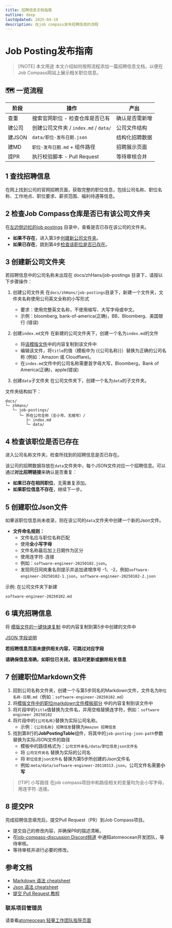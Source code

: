 ```yaml
---
title: 招聘信息文档指南
outline: deep
lastUpdated: 2025-04-19
description: 在job compass发布招聘信息的流程
---
```


# Job Posting发布指南

> [!NOTE] 本文用途
> 本文介绍如何按照流程添加一篇招聘信息文档，以便在Job Compass网站上展示相关职位信息。

## 🗺️ 一览流程

| 阶段    | 操作                             | 产出      |
|-------|--------------------------------|---------|
| 查重    | 搜索官网职位 - 检查仓库是否已有              | 确认是否需新增 |
| 建公司   | 创建公司文件夹 / `index.md` / `data/` | 公司文件结构  |
| 建JSON | `data/职位‑发布日期.json`            | 结构化招聘数据 |
| 建MD   | `职位‑发布日期.md` + 组件路径            | 招聘展示页面  |
| 提PR   | 执行校验脚本 - Pull Request          | 等待审核合并  |


## 1 查找招聘信息

在网上找到公司的官网招聘页面，获取完整的职位信息，包括公司名称、职位名称、工作地点、职位要求、薪资范围、福利待遇等信息。

## 2 检查Job Compass仓库是否已有该公司文件夹

在[左边侧边栏的job postings](/job-postings/overview.md) 目录中，查看是否已存在该公司的文件夹。

- **如果不存在**，进入第3步[创建新公司文件夹](#3-创建新公司文件夹)。
- **如果已存在**，跳到第4步[检查该职位是否已存在](#4-检查该职位是否已存在)。

## 3 创建新公司文件夹

若招聘信息中的公司名称未出现在 docs/zhHans/job-postings 目录下，请按以下步骤操作：

1. 创建公司文件夹
   在`docs/zhHans/job-postings`目录下，新建一个文件夹，文件夹名称使用公司英文全称的小写形式
   - 要求：使用完整英文名称，不使用缩写、大写字母或中文。
   - 示例：bloomberg, bank-of-america(正确)，BB、Bloomberg、美国银行 (错误)
2. 创建`index.md`文件
   在新建的公司文件夹下，创建一个名为`index.md`的文件
   - 将[该模版文件](/job-postings/job-postings-utils/index.md)中的内容复制到该文件中
   - 编辑该文件，将`title`的值（模板中为 {{公司名称}}）替换为正确的公司名称 (例如：Amazon 或 Cloudflare)。
   - 在`index.md`文件中的公司名称需要首字母大写，Bloomberg，Bank of America(正确)，apple(错误)

3. 创建`data`子文件夹
   在公司文件夹下，创建一个名为`data`的子文件夹。

文件夹结构如下：
```text
docs/
└─ zhHans/
   └─ job-postings/
      └─ 所在公司全称（全小写，无缩写）/
         ├─ index.md
         └─ data/
```

## 4 检查该职位是否已存在

进入公司名称文件夹，检查所找到的招聘信息是否已存在。

该公司的招聘数据存放在`data`文件夹中，每个JSON文件对应一个招聘信息。可以通过**对比招聘链接**来确认是否重复：

- **如果已存在相同职位**，无需重复添加。
- **如果职位信息不存在**，继续下一步。

## 5 创建职位Json文件

如果该职位信息尚未收录，则在该公司的`data`文件夹中创建一个新的Json文件。

- **文件命名规则：**
    - 文件名应与职位名称匹配
    - 使用**全小写字母**
    - 文件名称最后加上日期作为区分
    - 使用连字符`-`连接
    - 例如：`software-engineer-20250102.json`。
    - 发现同日同岗重名则提示并追加递增序号 -1、-2，例如`software-engineer-20250102-1.json`，`software-engineer-20250102-2.json`

示例: 在公司文件夹下新建
```text
software-engineer-20250102.md
```

## 6 填充招聘信息

将 [模版文件的一键快速复制](toturial-json-template.md#一键快速复制) 中的内容复制到第5步中创建的文件中
   
[JSON 字段说明](toturial-json-template.md#字段解释)

**若招聘信息页面未提供相关内容，可跳过对应字段**

**请确保信息准确，如职位已关闭，请及时更新或删除相关信息**

## 7 创建职位Markdown文件

1. 回到公司名称文件夹，创建一个与第5步同名的Markdown文件，文件名为`职位名称-日期.md`（例如：`software-engineer-20250102.md`）
2. 将[模版文件中的职位markdown文件模板部分](/job-postings/job-postings-utils/job-posting-template.md#职位markdown文件模板) 中的内容复制到该文件中
3. 将片段中的`title`值替换为文件名，并用空格替换连字符，例如：`software engineer 20250102`
4. 将片段中的`{公司名称}`替换为实际公司名称。
   - 示例：`{公司名称} 招聘信息`替换为`Amazon 招聘信息`
5. 找到第8行的**JobPostingTable**组件，将其中的`job-posting-json-path`参数替换为实际JSON文件的路径
    - 模板中的路径格式为：`公司文件夹名/data/职位信息json文件名`
    - 将 `公司文件夹名` 替换为实际的公司名
    - 将 `职位信息json文件名` 替换为第5步所创建的Json文件名
    - 例如 `meta/data/software-engineer-20110313.json`，公司文件名需要**小写**

> [!TIP] 小写路径
> 在job compass项目中和路径相关的变量均为全小写字母，用连字符`-`连接。

## 8 提交PR

完成招聘信息填充后，提交Pull Request（PR）到Job Compass项目。

- 提交自己的修改内容，并确保PR的描述清晰。
- 在[job-compass-discussion Discord频道](https://discord.com/channels/1018973329937420390/1357722435809447956)
  中通知atomeocean开发团队，等待审核。
- 等待审核并进行必要的修改。

## 参考文档

- [Markdown 语法 cheatsheet](https://jobcompass.atomeocean.com/guide/markdown-cheatsheet.html)
- [Json 语法 cheatsheet](https://jobcompass.atomeocean.com/guide/json-cheatsheet.html)
- [提交 Pull Request 教程](https://www.youtube.com/watch?v=Jp7aMDVXvwM)

### 联系项目管理员

请查看[atomeocean 轻量工作团队指导页面](https://logbook.atomeocean.com/guide/light-weight-work/project-cooperation/project-mentor.html)